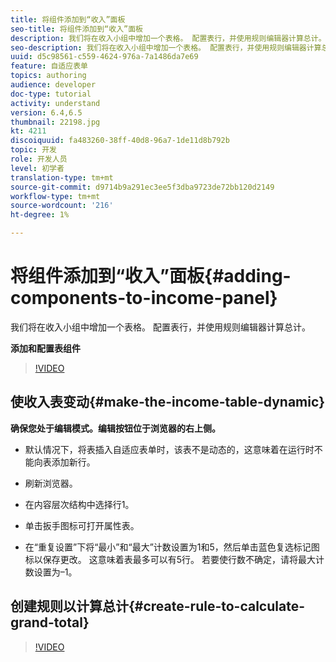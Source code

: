 ```yaml
---
title: 将组件添加到“收入”面板
seo-title: 将组件添加到“收入”面板
description: 我们将在收入小组中增加一个表格。 配置表行，并使用规则编辑器计算总计。
seo-description: 我们将在收入小组中增加一个表格。 配置表行，并使用规则编辑器计算总计。
uuid: d5c98561-c559-4624-976a-7a1486da7e69
feature: 自适应表单
topics: authoring
audience: developer
doc-type: tutorial
activity: understand
version: 6.4,6.5
thumbnail: 22198.jpg
kt: 4211
discoiquuid: fa483260-38ff-40d8-96a7-1de11d8b792b
topic: 开发
role: 开发人员
level: 初学者
translation-type: tm+mt
source-git-commit: d9714b9a291ec3ee5f3dba9723de72bb120d2149
workflow-type: tm+mt
source-wordcount: '216'
ht-degree: 1%

---
```



# 将组件添加到“收入”面板{#adding-components-to-income-panel}

我们将在收入小组中增加一个表格。 配置表行，并使用规则编辑器计算总计。

**添加和配置表组件**

>[!VIDEO](https://video.tv.adobe.com/v/22198?quality=9&learn=on)



## 使收入表变动{#make-the-income-table-dynamic}

**确保您处于编辑模式。编辑按钮位于浏览器的右上侧。**

* 默认情况下，将表插入自适应表单时，该表不是动态的，这意味着在运行时不能向表添加新行。

* 刷新浏览器。

* 在内容层次结构中选择行1。

* 单击扳手图标可打开属性表。

* 在“重复设置”下将“最小”和“最大”计数设置为1和5，然后单击蓝色复选标记图标以保存更改。 这意味着表最多可以有5行。 若要使行数不确定，请将最大计数设置为–1。

## 创建规则以计算总计{#create-rule-to-calculate-grand-total}


>[!VIDEO](https://video.tv.adobe.com/v/22197?quality=9&learn=on)


